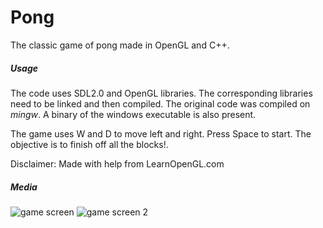 # Pong
The classic game of pong made in OpenGL and C++.

##### Usage
The code uses SDL2.0 and OpenGL libraries. The corresponding libraries need to be linked and then compiled. The original code was compiled on *mingw*. A binary of the windows executable is also present.

The game uses W and D to move left and right. Press Space to start. The objective is to finish off all the blocks!.

Disclaimer: Made with help from LearnOpenGL.com
##### Media
![game screen](https://i.imgur.com/BYqUr6A.png)
![game screen 2](https://i.imgur.com/m097ots.png)
